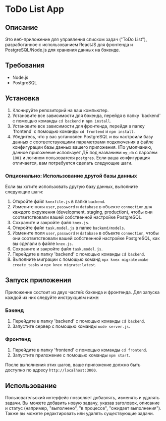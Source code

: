 # ToDo List App

## Описание
Это веб-приложение для управления списком задач ("ToDo List"), разработанное с использованием ReactJS для фронтенда и PostgreSQL/Node.js для хранения данных на бэкенде.

## Требования
- Node.js
- PostgreSQL

## Установка
1. Клонируйте репозиторий на ваш компьютер.
2. Установите все зависимости для бэкенда, перейдя в папку 'backend' с помощью команды `cd backend` и `npm install`.
3. Установите все зависимости для фронтенда, перейдя в папку 'frontend' с помощью команды `cd frontend` и `npm install`.
4. Убедитесь, что у вас установлен PostgreSQL и вы настроили базу данных с соответствующими параметрами подключения в файле конфигурации базы данных вашего приложения.
(По умолчанию, данное приложение использует ДБ под названием `my_db` с паролем `1001` и логином пользователя `postgres`. Если ваша конфигурация отличается, вам потребуется сделать следующие шаги.

### Опционально: Использование другой базы данных
Если вы хотите использовать другую базу данных, выполните следующие шаги:
1. Откройте файл `knexfile.js` в папке `backend`.
2. Измените поля `user`, `password` и `database` в объекте `connection` для каждого окружения (development, staging, production), чтобы они соответствовали вашей собственной настройке PostgreSQL.
3. Сохраните и закройте файл `knex.js`.
4. Откройте файл `task.model.js` в папке `backend/models`.
5. Измените поля `user`, `password` и `database` в объекте `connection`, чтобы они соответствовали вашей собственной настройке PostgreSQL, как вы сделали в файле `knex.js`.
6. Сохраните и закройте файл `task.model.js`.
7. Перейдите в папку 'backend' с помощью команды `cd backend`.
8. Выполните миграции с помощью команд `npx knex migrate:make create_tasks` и `npx knex migrate:latest`.

## Запуск приложения
Приложение состоит из двух частей: бэкенда и фронтенда. Для запуска каждой из них следуйте инструкциям ниже:

### Бэкенд
1. Перейдите в папку 'backend' с помощью команды `cd backend`.
2. Запустите сервер с помощью команды `node server.js`.

### Фронтенд
1. Перейдите в папку 'frontend' с помощью команды `cd frontend`.
2. Запустите приложение с помощью команды `npm start`.

После выполнения этих шагов, ваше приложение должно быть доступно по адресу `http://localhost:3000`.

## Использование
Пользовательский интерфейс позволяет добавлять, изменять и удалять задачи. Вы можете добавить новую задачу, указав заголовок, описание и статус (например, "выполнено", "в процессе", "ожидает выполнения"). Также вы можете редактировать или удалять существующие задачи.

